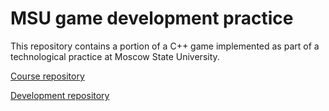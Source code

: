 # MSU game development practice
This repository contains a portion of a C++ game implemented as part of a technological practice at Moscow State University.

[Course repository](https://github.com/Friend-LGA/uni_course_cpp)

[Development repository](https://github.com/Friend-LGA/msu_course_cpp_323_2022/tree/master/afanasev_krymskiy)
